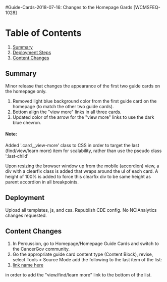 #Guide-Cards-2018-07-16: Changes to the Homepage Gards [WCMSFEQ-1028]

# Table of Contents
1. [Summary](#summary)
2. [Deployment Steps](#deploy)
3. [Content Changes](#content-changes)

<a name="summary"></a>
## Summary
Minor release that changes the appearance of the first two guide cards on the homepage only.  
1. Removed light blue background color from the first guide card on the homepage (to match the other two guide cards).
2. Bottom align the "view more" links in all three cards.  
3. Updated color of the arrow for the "view more" links to use the dark blue chevron.

#### Note: 
Added '.card__view-more' class to CSS in order to target the last (find/view/learn more) item for scalability, rather than use the pseudo class ':last-child' 

Upon resizing the browser window up from the mobile (accordion) view, a div with a clearfix class is added that wraps around the ul of each card. A height of 100% is added to force this clearfix div to be same height as parent accordion in all breakpoints.

<a name="deploy"></a>
## Deployment
Upload all templates, js, and css. Republish CDE config.
No NCIAnalytics changes requested.

<a name="content-changes"></a>
## Content Changes
1. In Percussion, go to Homepage/Homepage Guide Cards and switch to the CancerGov community. 
2. Go the appropriate guide card content type (Content Block), revise, select Tools > Source Mode add the following to the last item of the list: 
    <li class="card__view-more"><a class="arrow-link" href="relative path here">link name here</a></li>
in order to add the "view/find/learn more" link to the bottom of the list.



